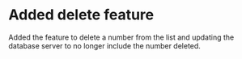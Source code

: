 # Added delete feature

Added the feature to delete a number from the list and updating the database server to no longer include the number deleted.
